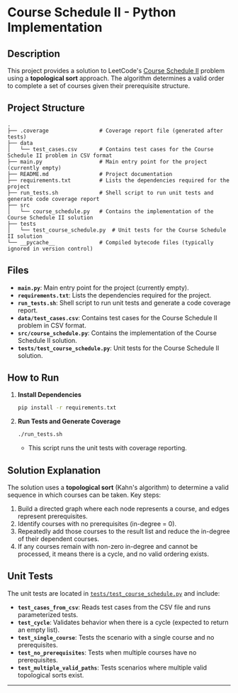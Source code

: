# Course Schedule II - Python Implementation

## Description
This project provides a solution to LeetCode's [Course Schedule II](https://leetcode.com/problems/course-schedule-ii/) problem using a **topological sort** approach. The algorithm determines a valid order to complete a set of courses given their prerequisite structure.

## Project Structure
```
.
├── .coverage                # Coverage report file (generated after tests)
├── data
│   └── test_cases.csv       # Contains test cases for the Course Schedule II problem in CSV format
├── main.py                  # Main entry point for the project (currently empty)
├── README.md                # Project documentation
├── requirements.txt         # Lists the dependencies required for the project
├── run_tests.sh             # Shell script to run unit tests and generate code coverage report
├── src
│   └── course_schedule.py   # Contains the implementation of the Course Schedule II solution
├── tests
│   └── test_course_schedule.py  # Unit tests for the Course Schedule II solution
└── __pycache__              # Compiled bytecode files (typically ignored in version control)
```

## Files
- **`main.py`**: Main entry point for the project (currently empty).
- **`requirements.txt`**: Lists the dependencies required for the project.
- **`run_tests.sh`**: Shell script to run unit tests and generate a code coverage report.
- **`data/test_cases.csv`**: Contains test cases for the Course Schedule II problem in CSV format.
- **`src/course_schedule.py`**: Contains the implementation of the Course Schedule II solution.
- **`tests/test_course_schedule.py`**: Unit tests for the Course Schedule II solution.

## How to Run
1. **Install Dependencies**  
   ```bash
   pip install -r requirements.txt
   ```

2. **Run Tests and Generate Coverage**  
   ```bash
   ./run_tests.sh
   ```
   - This script runs the unit tests with coverage reporting.

## Solution Explanation
The solution uses a **topological sort** (Kahn's algorithm) to determine a valid sequence in which courses can be taken. Key steps:
1. Build a directed graph where each node represents a course, and edges represent prerequisites.
2. Identify courses with no prerequisites (in-degree = 0).
3. Repeatedly add those courses to the result list and reduce the in-degree of their dependent courses.
4. If any courses remain with non-zero in-degree and cannot be processed, it means there is a cycle, and no valid ordering exists.

## Unit Tests
The unit tests are located in [`tests/test_course_schedule.py`](./tests/test_course_schedule.py) and include:
- **`test_cases_from_csv`**: Reads test cases from the CSV file and runs parameterized tests.
- **`test_cycle`**: Validates behavior when there is a cycle (expected to return an empty list).
- **`test_single_course`**: Tests the scenario with a single course and no prerequisites.
- **`test_no_prerequisites`**: Tests when multiple courses have no prerequisites.
- **`test_multiple_valid_paths`**: Tests scenarios where multiple valid topological sorts exist.

---

